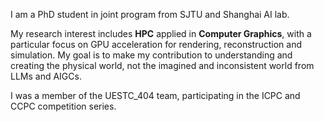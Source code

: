 I am a PhD student in joint program from SJTU and Shanghai AI lab. 

My research interest includes **HPC** applied in **Computer Graphics**, with a particular focus on GPU acceleration for rendering, reconstruction and simulation. My goal is to make my contribution to understanding and creating the physical world, not the imagined and inconsistent world from LLMs and AIGCs.

I was a member of the UESTC_404 team, participating in the ICPC and CCPC competition series. 








